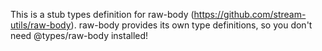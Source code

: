 This is a stub types definition for raw-body (https://github.com/stream-utils/raw-body).
raw-body provides its own type definitions, so you don't need @types/raw-body installed!